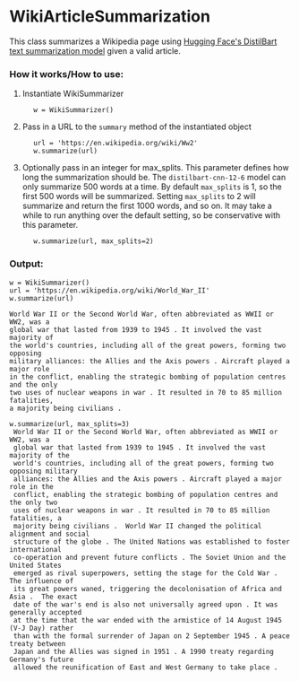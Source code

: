 # WikiArticleSummarization
This class summarizes a Wikipedia page using [Hugging Face's DistilBart text summarization model](https://huggingface.co/sshleifer/distilbart-cnn-12-6) given a valid article.

### How it works/How to use:
1.   Instantiate WikiSummarizer
```
      w = WikiSummarizer()
```
2.   Pass in a URL to the `summary` method of the instantiated object
```
      url = 'https://en.wikipedia.org/wiki/Ww2'
      w.summarize(url)
```

3. Optionally pass in an integer for max_splits. This parameter defines how long the summarization should be. The `distilbart-cnn-12-6` model can only summarize 500 words at a time. By default `max_splits` is 1, so the first 500 words will be summarized. Setting `max_splits` to 2 will summarize and return the first 1000 words, and so on. It may take a while to run anything over the default setting, so be conservative with this parameter.
```
      w.summarize(url, max_splits=2)
```

### Output:
```
w = WikiSummarizer()
url = 'https://en.wikipedia.org/wiki/World_War_II'
w.summarize(url)

World War II or the Second World War, often abbreviated as WWII or WW2, was a 
global war that lasted from 1939 to 1945 . It involved the vast majority of 
the world's countries, including all of the great powers, forming two opposing 
military alliances: the Allies and the Axis powers . Aircraft played a major role 
in the conflict, enabling the strategic bombing of population centres and the only 
two uses of nuclear weapons in war . It resulted in 70 to 85 million fatalities, 
a majority being civilians .
```

```
w.summarize(url, max_splits=3)
 World War II or the Second World War, often abbreviated as WWII or WW2, was a 
 global war that lasted from 1939 to 1945 . It involved the vast majority of the 
 world's countries, including all of the great powers, forming two opposing military 
 alliances: the Allies and the Axis powers . Aircraft played a major role in the 
 conflict, enabling the strategic bombing of population centres and the only two 
 uses of nuclear weapons in war . It resulted in 70 to 85 million fatalities, a 
 majority being civilians .  World War II changed the political alignment and social 
 structure of the globe . The United Nations was established to foster international 
 co-operation and prevent future conflicts . The Soviet Union and the United States 
 emerged as rival superpowers, setting the stage for the Cold War . The influence of 
 its great powers waned, triggering the decolonisation of Africa and Asia .  The exact 
 date of the war's end is also not universally agreed upon . It was generally accepted 
 at the time that the war ended with the armistice of 14 August 1945 (V-J Day) rather 
 than with the formal surrender of Japan on 2 September 1945 . A peace treaty between 
 Japan and the Allies was signed in 1951 . A 1990 treaty regarding Germany's future 
 allowed the reunification of East and West Germany to take place .
```
